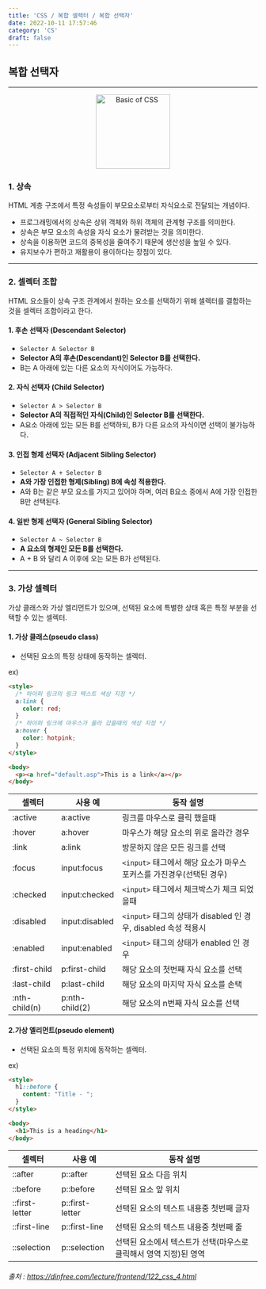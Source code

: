 ```yaml
---
title: 'CSS / 복합 셀렉터 / 복합 선택자'
date: 2022-10-11 17:57:46
category: 'CS'
draft: false
---
```


## 복합 선택자

---
<div style="text-align: center;"><img alt="Basic of CSS" src="https://velog.velcdn.com/images%2Fkatanazero86%2Fpost%2Fa8459fcd-bcb3-45da-bf32-cfba361b213b%2Fhtml9-1.png" style="height: 150px"></div>

### 1. 상속
   HTML 계층 구조에서 특정 속성들이 부모요소로부터 자식요소로 전달되는 개념이다.

- 프로그래밍에서의 상속은 상위 객체와 하위 객체의 관계형 구조를 의미한다.
- 상속은 부모 요소의 속성을 자식 요소가 물려받는 것을 의미한다.
- 상속을 이용하면 코드의 중복성을 줄여주기 때문에 생산성을 높일 수 있다.
- 유지보수가 편하고 재활용이 용이하다는 장점이 있다.

---

### 2. 셀렉터 조합
   HTML 요소들이 상속 구조 관계에서 원하는 요소를 선택하기 위해 셀렉터를 결합하는 것을 셀렉터 조합이라고 한다.
#### 1. 후손 선택자 (Descendant Selector)
- `Selector A Selector B`
- **Selector A의 후손(Descendant)인 Selector B를 선택한다.**
- B는 A 아래에 있는 다른 요소의 자식이어도 가능하다.
#### 2. 자식 선택자 (Child Selector)
- `Selector A > Selector B`
- **Selector A의 직접적인 자식(Child)인 Selector B를 선택한다.**
- A요소 아래에 있는 모든 B를 선택하되, B가 다른 요소의 자식이면 선택이 불가능하다.
#### 3. 인접 형제 선택자 (Adjacent Sibling Selector)
- `Selector A + Selector B`
- **A와 가장 인접한 형제(Sibling) B에 속성 적용한다.**
- A와 B는 같은 부모 요소를 가지고 있어야 하며, 여러 B요소 중에서 A에 가장 인접한 B만 선택된다.
#### 4. 일반 형제 선택자 (General Sibling Selector)
- `Selector A ~ Selector B`
- **A 요소의 형제인 모든 B를 선택한다.**
- A + B 와 달리 A 이후에 오는 모든 B가 선택된다.

---

### 3. 가상 셀렉터
   가상 클래스와 가상 엘리먼트가 있으며, 선택된 요소에 특별한 상태 혹은 특정 부분을 선택할 수 있는 셀렉터.
#### 1. 가상 클래스(pseudo class)
- 선택된 요소의 특정 상태에 동작하는 셀렉터.

ex)
```html
<style>
  /* 하이퍼 링크의 링크 텍스트 색상 지정 */
  a:link { 
    color: red;
  }
  /* 하이퍼 링크에 마우스가 올라 갔을때의 색상 지정 */
  a:hover { 
    color: hotpink; 
  }
</style>

<body>
  <p><a href="default.asp">This is a link</a></p>
</body>
```

|셀렉터|사용 예| 동작 설명                                              |
|-----|-----|----------------------------------------------------|
|:active|a:active| 링크를 마우스로 클릭 했을때                                    |
|:hover|a:hover| 마우스가 해당 요소의 위로 올라간 경우                              |
|:link|a:link| 방문하지 않은 모든 링크를 선택                                  |
|:focus|input:focus| `<input>` 태그에서 해당 요소가 마우스 포커스를 가진경우(선택된 경우)        |
|:checked|input:checked| `<input>` 태그에서 체크박스가 체크 되었을때                       |
|:disabled|input:disabled| `<input>` 태그의 상태가 disabled 인 경우, disabled 속성 적용시   |
|:enabled|input:enabled| `<input>` 태그의 상태가 enabled 인 경우                     |
|:first-child|p:first-child| 해당 요소의 첫번째 자식 요소를 선택                               |
|:last-child|p:last-child| 해당 요소의 마지막 자식 요소를 손택                               |
|:nth-child(n)|p:nth-child(2)| 해당 요소의 n번째 자식 요소를 선택                               |

#### 2.가상 엘리먼트(pseudo element)
- 선택된 요소의 특정 위치에 동작하는 셀렉터.

ex)
```html
<style>
  h1::before { 
    content: "Title - "; 
  }
</style>

<body>
  <h1>This is a heading</h1>
</body>
```

|셀렉터|사용 예|동작 설명|
|----|-----|------|
|::after|p::after	|선택된 요소 다음 위치|
|::before|p::before	|선택된 요소 앞 위치|
|::first-letter	|p::first-letter	|선택된 요소의 텍스트 내용중 첫번째 글자|
|::first-line	|p::first-line	|선택된 요소의 텍스트 내용중 첫번째 줄|
|::selection	|p::selection	|선택된 요소에서 텍스트가 선택(마우스로 클릭해서 영역 지정)된 영역|


###### 출처 : https://dinfree.com/lecture/frontend/122_css_4.html
